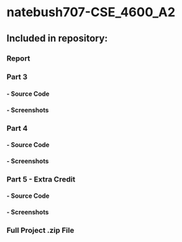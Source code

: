 # natebush707-CSE_4600_A2

## Included in repository:

### Report

### Part 3
#### - Source Code
#### - Screenshots

### Part 4
#### - Source Code
#### - Screenshots

### Part 5 - Extra Credit
#### - Source Code
#### - Screenshots

### Full Project .zip File